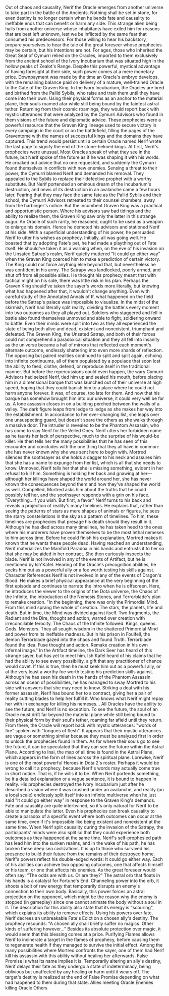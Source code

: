 


Out of chaos and causality, Nerif the Oracle emerges from another universe to take part in the battle of the Ancients. Nothing shall be set in stone, for even destiny is no longer certain when he bends fate and causality to ineffable ends that can benefit or harm any side.
This strange alien being hails from another universe whose inhabitants have exiled him for reasons that are best left unknown, lest we be inflicted by the same fear that consumed his predecessors. For those willing to hear his backstory, prepare yourselves to hear the tale of the great foreseer whose prophecies may be certain, but his intentions are not.
For ages, those who inherited the Great Seat of Cymurri relied on the Oracles, imported to them exclusively from the ancient school of the Ivory Incubarium that was situated high in the hollow peaks of Zealot's Range. Despite this powerful, mystical advantage of having foresight at their side, such power comes at a mere monetary price. Downpayment was made by the time an Oracle's embryo develops, with the remaining balance paid on delivery of a mature, well-trained Oracle to the Gate of the Graven King.
In the Ivory Incubarium, the Oracles are bred and birthed from the Pallid Sybils, who raise and train them until they have come into their own. Using their physical forms as an anchor to the material plane, their souls roamed afar while still being bound by the faintest astral tether. Returning from their cosmic roamings, they would report back with mystic utterances that were analyzed by the Cymurri Advisors who found in them visions of the future and diplomatic advice. These prophecies were a powerful resource that the Graven King lineage used to secure victory in every campaign in the court or on the battlefield, filling the pages of the Graventome with the names of successful kings and the domains they have captured. This trend would persist until a certain Oracle named Nerif wrote the last page to signify the end of the stone-helmed kings.
At first, Nerif's prophecies were unusual. Most Oracles speak of what they see in the future, but Nerif spoke of the future as if he was shaping it with his words. He croaked out advice that no one requested, and suddenly the Cymurri found themselves in conflicts with new enemies. Sensing a threat to their power, the Cymurri blamed Nerif and demanded his removal. They appealed to the Sybils to replace their defective prophet with a worthy substitute. But Nerif portended an ominous dream of the Incubarium's destruction, and news of its destruction in an avalanche came a few hours later. Fearing that they may face the same fate as the Pallid Sybils and their school, the Cymurri Advisors retreated to their counsel chambers, away from the harbinger's notice.
But the incumbent Graven King was a practical and opportunistic person. Where his advisors saw bad tidings and the ability to realize them, the Graven King saw only the latter in this strange augur. An Oracle of such rarity, he reasoned, ought to be used as a weapon to enlarge his domain. Hence he demoted his advisors and stationed Nerif at his side. With a superficial understanding of his power, he persuaded Nerif to utter his wishes as prophecy.
Initially, all was going well. He boasted that by adopting Fate's pet, he had made a plaything out of Fate itself. He should've taken it as a warning when, on the eve of his invasion on the Unsated Satrap's realm, Nerif quietly muttered "It could go either way" when the Graven King coerced him to make a prediction of certain victory. The King could nor force anything else beyond that, but nevertheless he was confident in his army. The Satrapy was landlocked, poorly armed, and shut off from all possible allies. He thought his prophecy meant that with tactical might on his side, there was little risk in his plan.
Perhaps the Graven King should've taken the sayer's words more literally, but knowing what had happened after that, it wouldn't change anything. Even with careful study of the Annotated Annals of If, what happened on the field before the Satrap's palace was impossible to visualize. In the midst of the skirmish, Nerif had literally split reality, dividing the battle's every moment into two outcomes as they all played out. Soldiers who staggered and fell in battle also found themselves unmoved and able to fight, soldiering onward to battle. Even their minds were split into two as they all experienced the state of being both alive and dead, existent and nonexistent, triumphant and defeated.
The Graven King, the Unsated Satrap, and both of their forces could not comprehend a paradoxical situation and they all fell into insanity as the universe became a hall of mirrors that reflected each moment's alternate outcome, endlessly shattering into even more shards of reflection. The opposing but paired realities continued to split and split again, echoing into infinite continuums, all of them populated by a populace that soon lost the ability to feed, clothe, defend, or reproduce itself in the traditional manner.
But before the repercussions could even happen, the wary Cymurri Advisors had seized Nerif, tied him up and sealed his mouth, before placing him in a dimensional barque that was launched out of their universe at high speed, hoping that they could banish him to a place where he could not harm anyone forever. It was, of course, too late for them. And now that his barque has somehow brought him into our universe, it could very well be for us.
A lone assassin closes in on a building perched between the walls of a valley. The dark figure leaps from ledge to ledge as she makes her way into the establishment. In accordance to her ever-changing list, she leaps over one unsuspecting guard, but doesn't spare the others as she walks through a massive door.
The intruder is revealed to be the Phantom Assassin, who has come to slay Nerif for the Veiled Ones. Nerif utters her forbidden name as he taunts her lack of perspective, much to the surprise of his would-be killer. He then tells her the many possibilities that he has seen of this encounter and concludes with the one thing that they all have in common: she has never known why she was sent here to begin with.
Mortred silences the soothsayer as she holds a dagger to his neck and assures him that she has a name to expunge from her list, which is all that she needs to know. Unmoved, Nerif tells her that she is missing something, evident in her refusal to kill him. Something is holding her back and gnawing at her—although her killings have shaped the world around her, she has never known the consequences beyond them and how they've shaped the world as well. Compelled, Mortred asks him about the truths that he could possibly tell her, and the soothsayer responds with a grin on his face.
"Everything...if you wish. But first, a favor."
Nerif turns to his back and reveals a projection of reality's many timelines. He explains that, rather than seeing the patterns of stars as mere shapes of animals or figures, he sees the starry constellations in the sky as a pattern of timelines. To him, these timelines are prophecies that presage his death should they result in it. Although he has died across many timelines, he has taken heed to the ones where his murderers have proven themselves to be the most lethal nemeses to him across time.
Before he could finish his explanation, Mortred makes it known that he wants these people dead. Having reached an understanding, Nerif materializes the Manifold Paradox in his hands and entrusts it to her so that she may be aided in her contract. She then curiously inspects the blade.
Nerif is not involved in any of the events of Artifact, but he is mentioned by Ish'Kafel. Hearing of the Oracle's precognition abilities, he seeks him out as a powerful ally or a foe worth testing his skills against.
Character References
Nerif is not involved in any of the events of Dragon's Blood. He makes a brief physical appearance at the very beginning of the first episode and continues to narrate the intro when he is offscreen. Here, he introduces the viewer to the origins of the Dota universe, the Chaos of the Infinite, the introduction of the Nemesis Stones, and Terrorblade's plan to remake creation.
"In the beginning, there was only the Primordial Mind. From this mind sprang the whole of creation. The stars, the planets, life and death. But in time, the Mind was divided against itself. Two fragments, the Radiant and the Dire, thought and action, warred over creation with irreconcilable ferocity. The Chaos of the Infinite followed.
Kings, queens. Gods. Monsters. They all sought wisdom in the shattered Primordial Mind and power from its ineffable madness. But in his prison in Foulfell, the demon Terrorblade gazed into the chaos and found Truth. Terrorblade found the idea. Fuse thought and action. Remake creation in his own infernal image."
In the Artifact timeline, the  Dark Seer has heard of this strange sayer, but has yet to meet him. Ish'Kafel heard of his claims that he had the ability to see every possibility, a gift that any practitioner of chance would covet. If this is true, then he must seek him out as a powerful ally, or at the very least a worthy foe worth testing his prediction skills against.
Although he has seen his death in the hands of the  Phantom Assassin across an ocean of possibilities, he has managed to sway Mortred to his side with answers that she may need to know. Striking a deal with his former assassin, Nerif has bound her to a contract, giving her a pair of reality cutting blades to help her fulfill it. Who knows what Nerif might repay her with in exchange for killing his nemeses...
All Oracles have the ability to see the future, and Nerif is no exception. To see the future, the soul of an Oracle must drift far beyond the material plane while still being bound to their physical form by their soul's tether, roaming far afield until they return. From there, the Oracle will report back with mystic utterances: "words of fire" spoken with "tongues of flesh". It appears that their mystic utterances are vague or something similar because they must be analyzed first in order to unlock the prophecies found in them.
As for where their souls go to see the future, it can be speculated that they can see the future within the Astral Plane. According to Inai, the map of all time is found in the Astral Plane, which appears in the form of lines across the spiritual plane.
Lorewise, Nerif is one of the most powerful Heroes in Dota 2's roster. Perhaps it would be wrong to call it a prophecy, because Nerif's words may actually come true in short notice. That is, if he wills it to be. When Nerif portends something, be it a detailed explanation or a vague sentence, it is bound to happen in reality. His prophecies destroyed the Ivory Incubarium just after he described a vision where it was crushed under an avalanche, and reality (on a local scale) endlessly split itself into an infinite multiverse when he just said "It could go either way" in response to the Graven King's demands.
Fate and causality are quite intertwined, so it's only natural for Nerif to be able to manipulate the latter. Even his prophecies can break causality to create a paradox of a specific event where both outcomes can occur at the same time, even if it's impossible like being existent and nonexistent at the same time. When Nerif split causality during the invasion of the Satrapy, the participants' minds were also split so that they could experience both outcomes as they happened at the same time.
Nerif's self-prophesied path has lead him into the sunken realms, and in the wake of his path, he has broken these deep sea civilizations. It is up to those who survived his presence to build their future from the remains of their destroyed home.
Nerif's powers reflect his double-edged words: It could go either way. Each of his abilities can achieve two opposing outcomes, one that affects himself or his team, or one that affects his enemies. As the great foreseer would often say: "The odds are with us. Or are they?"
The astral orb that floats in his hands is a catalyst for  Fortune's End. Channeling power into the orb, it shoots a bolt of raw energy that temporarily disrupts an enemy's connection to their own body. Basically, this power forces an astral projection on the opponent, which might be the reason why the enemy is stopped (in gameplay) since one cannot animate the body without a soul in it. The description for this ability also state that its energy is "scouring", which explains its ability to remove effects.
Using his powers over fate, Nerif decrees an unbreakable  Fate's Edict on a chosen ally's destiny. The prophecy resounds: "A chosen ally shall briefly suffer no magics. Other kinds of suffering however..." Besides its absolute protection over magic, it would seem that this blessing comes at a price.
Purifying Flames allows Nerif to incinerate a target in the flames of prophecy, before causing them to regenerate health if they managed to survive the initial effect. Among the many possibilities where Mortred confronts the sayer, one of them had Nerif kill his assassin with this ability without healing her afterwards.
False Promise is what its name implies it is. Temporarily altering an ally's destiny, Nerif delays their fate as they undergo a state of indeterminacy, being oblivious but unaffected by any healing or harm until it wears off. The target's destiny is realized at the end of False Promise depending on what had happened to them during that state.
Allies meeting Oracle
Enemies killing Oracle
Others

